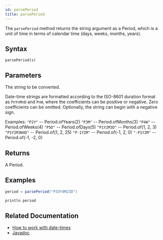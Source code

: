 ```yaml
---
id: parsePeriod
title: parsePeriod
---
```


The `parsePeriod` method returns the string argument as a Period, which is a unit of time in terms of calendar time (days, weeks, months, years).

## Syntax

```
parsePeriod(s)
```

## Parameters

<ParamTable>
<Param name="s" type="string">

The string to be converted.

Date-time strings are formatted according to the ISO-8601 duration format as `PnYnMnD` and `PnW`, where the coefficients can be positive or negative. Zero coefficients can be omitted. Optionally, the string can begin with a negative sign.

Examples:
`"P2Y"` -- Period.ofYears(2)
`"P3M"` -- Period.ofMonths(3)
`"P4W"` -- Period.ofWeeks(4)
`"P5D"` -- Period.ofDays(5)
`"P1Y2M3D"` -- Period.of(1, 2, 3)
`"P1Y2M3W4D"` -- Period.of(1, 2, 25)
`"P-1Y2M"` -- Period.of(-1, 2, 0)
`"-P1Y2M"` -- Period.of(-1, -2, 0)

</Param>
</ParamTable>

## Returns

A Period.

## Examples

```groovy order=null
period = parsePeriod("P33Y4M23D")

println period
```

## Related Documentation

- [How to work with date-times](../../../how-to-guides/work-with-date-time.md)
- [Javadoc](<https://deephaven.io/core/javadoc/io/deephaven/time/DateTimeUtils.html#parsePeriod(java.lang.String)>)
